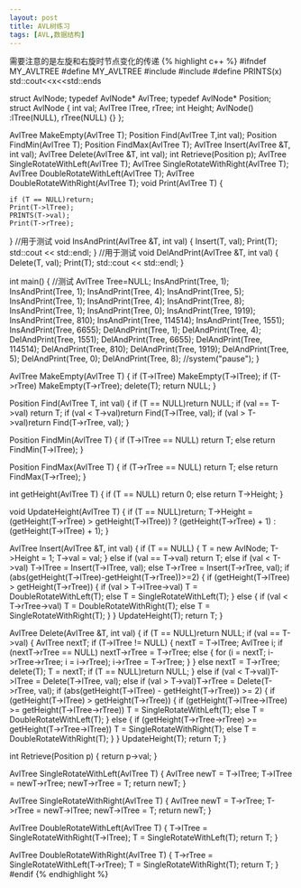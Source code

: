 ```yaml
---
layout: post
title: AVL树练习
tags: [AVL,数据结构]
---
```


需要注意的是左旋和右旋时节点变化的传递
{% highlight c++ %}
#ifndef MY_AVLTREE
#define MY_AVLTREE
#include<iostream>
#include<cmath>
#define PRINTS(x) std::cout<<x<<std::ends

struct AvlNode;
typedef AvlNode* AvlTree;
typedef AvlNode* Position;
struct AvlNode {
    int val;
    AvlTree lTree, rTree; 
    int Height;
    AvlNode() :lTree(NULL), rTree(NULL) {}
};

AvlTree MakeEmpty(AvlTree T);
Position Find(AvlTree T,int val);
Position FindMin(AvlTree T);
Position FindMax(AvlTree T);
AvlTree Insert(AvlTree &T, int val);
AvlTree Delete(AvlTree &T, int val);
int Retrieve(Position p);
AvlTree SingleRotateWithLeft(AvlTree T);
AvlTree SingleRotateWithRight(AvlTree T);
AvlTree DoubleRotateWithLeft(AvlTree T);
AvlTree DoubleRotateWithRight(AvlTree T);
void Print(AvlTree T)
{

    if (T == NULL)return;
    Print(T->lTree);
    PRINTS(T->val);
    Print(T->rTree);
}
//用于测试
void InsAndPrint(AvlTree &T, int val)
{
    Insert(T, val);
    Print(T);
    std::cout << std::endl;
}
//用于测试
void DelAndPrint(AvlTree &T, int val)
{
    Delete(T, val);
    Print(T);
    std::cout << std::endl;
}

int main()
{
    //测试
    AvlTree Tree=NULL;
    InsAndPrint(Tree, 1);
    InsAndPrint(Tree, 1);
    InsAndPrint(Tree, 4);
    InsAndPrint(Tree, 5);
    InsAndPrint(Tree, 1);
    InsAndPrint(Tree, 4);
    InsAndPrint(Tree, 8);
    InsAndPrint(Tree, 1);
    InsAndPrint(Tree, 0);
    InsAndPrint(Tree, 1919);
    InsAndPrint(Tree, 810);
    InsAndPrint(Tree, 114514);
    InsAndPrint(Tree, 1551);
    InsAndPrint(Tree, 6655);
    DelAndPrint(Tree, 1);
    DelAndPrint(Tree, 4);
    DelAndPrint(Tree, 1551);
    DelAndPrint(Tree, 6655);
    DelAndPrint(Tree, 114514);
    DelAndPrint(Tree, 810);
    DelAndPrint(Tree, 1919);
    DelAndPrint(Tree, 5);
    DelAndPrint(Tree, 0);
    DelAndPrint(Tree, 8);
    //system("pause");
}

AvlTree MakeEmpty(AvlTree T)
{
    if (T->lTree) MakeEmpty(T->lTree);
    if (T->rTree) MakeEmpty(T->rTree);
    delete(T);
    return NULL;
}

Position Find(AvlTree T, int val)
{
    if (T == NULL)return NULL;
    if (val == T->val) return T;
    if (val < T->val)return Find(T->lTree, val);
    if (val > T->val)return Find(T->rTree, val);
}

Position FindMin(AvlTree T)
{
    if (T->lTree == NULL) return T;
    else return FindMin(T->lTree);
}

Position FindMax(AvlTree T)
{
    if (T->rTree == NULL) return T;
    else return FindMax(T->rTree);
}

int getHeight(AvlTree T)
{
    if (T == NULL) return 0;
    else return T->Height;
}

void UpdateHeight(AvlTree T)
{
    if (T == NULL)return;
    T->Height = (getHeight(T->rTree) > getHeight(T->lTree)) ? (getHeight(T->rTree) + 1) : (getHeight(T->lTree) + 1);
}

AvlTree Insert(AvlTree &T, int val)
{
    if (T == NULL)
    {
        T = new AvlNode;
        T->Height = 1;
        T->val = val;
    }
    else if (val == T->val) return T;
    else if (val < T->val) T->lTree = Insert(T->lTree, val);
    else T->rTree = Insert(T->rTree, val);
    if (abs(getHeight(T->lTree)-getHeight(T->rTree))>=2)
    {
        if (getHeight(T->lTree) > getHeight(T->rTree))
        {
            if (val > T->lTree->val) T = DoubleRotateWithLeft(T);
            else T = SingleRotateWithLeft(T);
        }
        else
        {
            if (val < T->rTree->val) T = DoubleRotateWithRight(T);
            else T = SingleRotateWithRight(T);
        }
    }
    UpdateHeight(T);
    return T;
}

AvlTree Delete(AvlTree &T, int val)
{
    if (T == NULL)return NULL;
    if (val == T->val)
    {
        AvlTree nextT;
        if (T->lTree != NULL) {
            nextT = T->lTree;
            AvlTree i;
            if (nextT->rTree == NULL) nextT->rTree = T->rTree;
            else
            {
                for (i = nextT; i->rTree->rTree; i = i->rTree);
                i->rTree = T->rTree;
            }
        }
        else nextT = T->rTree;
        delete(T);
        T = nextT;
        if (T == NULL)return NULL;
    }
    else if (val < T->val)T->lTree = Delete(T->lTree, val);
    else if (val > T->val)T->rTree = Delete(T->rTree, val);
    if (abs(getHeight(T->lTree) - getHeight(T->rTree)) >= 2)
    {
        if (getHeight(T->lTree) > getHeight(T->rTree))
        {
            if (getHeight(T->lTree->lTree) >= getHeight(T->lTree->rTree)) T = SingleRotateWithLeft(T);
            else T = DoubleRotateWithLeft(T);
        }
        else
        {
            if (getHeight(T->rTree->rTree) >= getHeight(T->rTree->lTree)) T = SingleRotateWithRight(T);
            else T = DoubleRotateWithRight(T);
        }
    }
    UpdateHeight(T);
    return T;
}

int Retrieve(Position p)
{
    return p->val;
}
 
AvlTree SingleRotateWithLeft(AvlTree T)
{
    AvlTree newT = T->lTree;
    T->lTree = newT->rTree;
    newT->rTree = T;
    return newT;
}

AvlTree SingleRotateWithRight(AvlTree T)
{
    AvlTree newT = T->rTree;
    T->rTree = newT->lTree;
    newT->lTree = T;
    return newT;
}

AvlTree DoubleRotateWithLeft(AvlTree T)
{
    T->lTree = SingleRotateWithRight(T->lTree);
    T = SingleRotateWithLeft(T);
    return T;
}

AvlTree DoubleRotateWithRight(AvlTree T)
{
    T->rTree = SingleRotateWithLeft(T->rTree);
    T = SingleRotateWithRight(T);
    return T;
}
#endif
{% endhighlight %}

